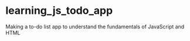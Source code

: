 # learning_js_todo_app
Making a to-do list app to understand the fundamentals of JavaScript and HTML
